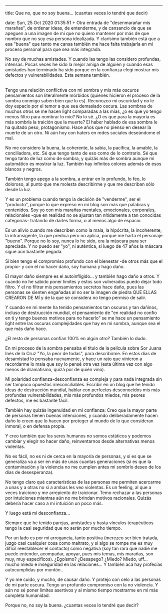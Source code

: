 ---

title: Que no, que no soy buena... (cuantas veces lo tendré que decir)

date: Sun, 25 Oct 2020 01:35:51 +
Otra entrada de "desenmarañar mis marañas", de ordenar ideas, de entenderme, y de cansancio de que se apeguen a una imagen de mí que no quiero mantener por más de que nombro que no soy esa persona idealizada. Y clarísimo también está que a esa "buena" que tanto me cansa también me hace falta trabajarla en mi proceso personal para que sea más integrada.


No soy de muchas amistades. Y cuando las tengo las considero profundas, intensas. Pocas veces he sido la mejor amiga de alguien y cuando esas amistades han terminado ha sido porque en la confianza elegí mostrar mis defectos y vulnerabilidades. Esta semana también.

<br />Tengo una relación conflictiva con mi sombra y mis más oscuros pensamientos son literalmente mórbidos (quienes hicieron el proceso de la sombra conmigo saben bien que lo es). Reconozco mi oscuridad y no le doy espacio por el temor a que sea demasiado oscura. Las sombras de muchos otros se me hacen light comparadas a las mías, ¿o es que yo tengo menos filtro para nombrar lo mío? No lo sé. ¿O es que para la mayoría es más sombría la traición que la muerte? El haber hablado de esa sombra le ha quitado peso, protagonismo. Hace años que no pienso en desear la muerte de un otro. Ni aún hoy con haters en redes sociales deseándome el mal. 

No me considero la buena, la coherente, la sabia, la pacífica, la amable, la conciliadora, etc. Sé que tengo tanto de eso como de lo contrario. Sé que tengo tanto de luz como de sombra, y quizás más de sombra aunque mi automático es mostrar la luz. También hay infinitos colores además de esos blancos y negros.

También tengo apego a la sombra, a entrar en lo profundo, lo feo, lo doloroso, al punto que me molesta describirme y que me describan sólo desde la luz. 

Y es un problema cuando tengo la decisión de "venderme", ser el "producto", porque lo que expreso en mi blog son más que palabras y contenidos. Soy yo con mis marañas mentales, emocionales, corporales, relacionales -que en realidad no se ajustan tan nítidamente a tan conocidas categorías- tratando de darles forma, o al menos algo de espacio.

Es un alivio cuando me describen como la mala, la hipócrita, la incoherente, la intransigente, la que predica pero no aplica, porque me harta el personaje "bueno". Porque no lo soy, nunca lo he sido, era la máscara para ser apreciada. Y no puedo ser "yo", ni auténtica, si luego de 47 años la máscara sigue aún bastante pegada.

Si bien tengo el compromiso profundo con el bienestar -de otros más que el propio- y con el no hacer daño, soy humana y hago daño. 

El mayor daño siempre es el autoinfligido... y también hago daño a otros. Y cuando no he sabido poner límites y estos son vulnerados puedo dejar todo filtro. Y el no filtrar mis pensamientos secretos hace daño, pues las personas se sienten engañadas al no ser la imagen de piedra QUE ELLAS CREARON DE MÍ y de la que se considera no tengo permiso de salir. 

Y cuando en mi mente ha tenido pensamientos tan oscuros y tan dañinos, incluso de destrucción mundial, el pensamiento de "en realidad no confío en tí y tengo buenos motivos para no hacerlo" se me hace un pensamiento light entre las oscuras complejidades que hay en mi sombra, aunque sea el que más daño hace. 

¿El resto de personas confían 100% en algún otro? También lo dudo.

En mi proceso de la sombra pensaba el título de la película sobre Sor Juana Inés de la Cruz "Yo, la peor de todas", para describirme. En estos días de desamistad lo pensaba nuevamente, y hace un rato que vinieron a recordarme lo mala que soy lo pensé otra vez (esta última vez con algo menos de dramatismo, quizá por de quién vino).

Mi polaridad confianza-desconfianza es compleja y para nada integrada sin ser tampoco opuestos irreconciliables. Escribir en un blog que he tenido ideas de destrucción mundial, hablar con perfectos desconocidos mis más profundas vulnerabilidades, mis más profundos miedos, mis peores defectos, me es bastante fácil. 

También hay quizás ingenuidad en mi confianza: Creo que la mayor parte de personas tienen buenas intenciones, y cuando deliberadamente hacen daño lo creen que lo hacen por proteger al mundo de lo que consideran inmoral, o en defensa propia. 

Y creo también que los seres humanos no somos estáticos y podemos cambiar y elegir no hacer daño, reinventarnos desde alternativas menos violentas. 

No es fácil, no es ni de cerca en la mayoría de personas, y si es que se generaliza va a ser en más de unas cuantas generaciones (si es que la contaminación y la violencia no me cumplen antes mi sombrío deseo de los días de desesperanza). 

No tengo claro qué características de las personas me permiten acercarme a unas y a otras no si a ambas les veo violentas. Es un feeling, al que a veces traiciono y me arrepiento de traicionar. Temo rechazar a las personas por intuiciones mientras aún no me brindan motivos racionales. Quizás debería hacer caso a mi intuición un poco más.

Y luego está mi desconfianza...

Siempre que he tenido parejas, amistades y hasta vínculos terapéuticos tengo la casi seguridad que no serán por mucho tiempo.

Por un lado es por mi arrogancia, tanto positiva (merezco ser bien tratada, juzgo casi cualquier cosa como maltrato, y si algo se rompe me es muy difícil reestablecer el contacto) como negativa (soy tan rara que nadie me puede entender, acompañar, apoyar, pues mis temas, mis marañas, son muy, muy específicos). ¿Egoísmo? ¿Desapego? ¿Miedo? Miedo, uff... mucho miedo e inseguridad en las relaciones... Y también acá hay profecías autocumplidas por montón..

Y yo me cuido, y mucho, de causar daño. Y protejo con celo a las personas de mi parte oscura. Tengo un profundo compromiso con la no violencia. Y aún no sé poner límites asertivos y al mismo tiempo mostrarme en mi más completa humanidad.

Porque no, no soy la buena. ¿cuantas veces lo tendré que decir?


